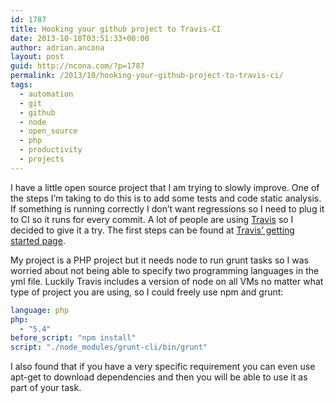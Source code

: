 ```yaml
---
id: 1787
title: Hooking your github project to Travis-CI
date: 2013-10-10T03:51:33+00:00
author: adrian.ancona
layout: post
guid: http://ncona.com/?p=1787
permalink: /2013/10/hooking-your-github-project-to-travis-ci/
tags:
  - automation
  - git
  - github
  - node
  - open_source
  - php
  - productivity
  - projects
---
```

I have a little open source project that I am trying to slowly improve. One of the steps I&#8217;m taking to do this is to add some tests and code static analysis. If something is running correctly I don&#8217;t want regressions so I need to plug it to CI so it runs for every commit. A lot of people are using [Travis](https://travis-ci.org/ "Travis CI") so I decided to give it a try. The first steps can be found at [Travis&#8217; getting started page](http://about.travis-ci.org/docs/user/getting-started/ "Travis getting started").

My project is a PHP project but it needs node to run grunt tasks so I was worried about not being able to specify two programming languages in the yml file. Luckily Travis includes a version of node on all VMs no matter what type of project you are using, so I could freely use npm and grunt:

```yml
language: php
php:
  - "5.4"
before_script: "npm install"
script: "./node_modules/grunt-cli/bin/grunt"
```

I also found that if you have a very specific requirement you can even use apt-get to download dependencies and then you will be able to use it as part of your task.

<!--more-->
